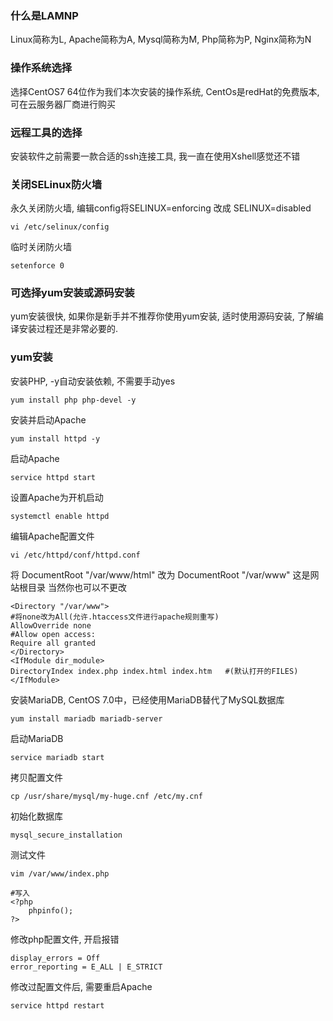 ### 什么是LAMNP
Linux简称为L, Apache简称为A, Mysql简称为M, Php简称为P, Nginx简称为N

### 操作系统选择
选择CentOS7 64位作为我们本次安装的操作系统, CentOs是redHat的免费版本, 可在云服务器厂商进行购买

### 远程工具的选择
安装软件之前需要一款合适的ssh连接工具, 我一直在使用Xshell感觉还不错

### 关闭SELinux防火墙
永久关闭防火墙, 编辑config将SELINUX=enforcing 改成 SELINUX=disabled
```
vi /etc/selinux/config
```
临时关闭防火墙
```
setenforce 0
```

### 可选择yum安装或源码安装
yum安装很快, 如果你是新手并不推荐你使用yum安装, 适时使用源码安装, 了解编译安装过程还是非常必要的.

### yum安装

安装PHP, -y自动安装依赖, 不需要手动yes
```
yum install php php-devel -y
```

安装并启动Apache
```
yum install httpd -y
```

启动Apache
```
service httpd start
```

设置Apache为开机启动
```
systemctl enable httpd
```

编辑Apache配置文件
```
vi /etc/httpd/conf/httpd.conf
```

将 DocumentRoot  "/var/www/html" 改为 DocumentRoot  "/var/www" 这是网站根目录 当然你也可以不更改
```	
<Directory "/var/www">
#将none改为All(允许.htaccess文件进行apache规则重写)
AllowOverride none
#Allow open access:
Require all granted
</Directory>
<IfModule dir_module>
DirectoryIndex index.php index.html index.htm	#(默认打开的FILES)
</IfModule>
```

安装MariaDB, CentOS 7.0中，已经使用MariaDB替代了MySQL数据库
```
yum install mariadb mariadb-server
```

启动MariaDB
```
service mariadb start
```

拷贝配置文件
```
cp /usr/share/mysql/my-huge.cnf /etc/my.cnf
```

初始化数据库
```
mysql_secure_installation
```

测试文件
```
vim /var/www/index.php
	
#写入
<?php
	phpinfo();
?>
```

修改php配置文件, 开启报错
```
display_errors = Off
error_reporting = E_ALL | E_STRICT
```
修改过配置文件后, 需要重启Apache
```
service httpd restart
```


